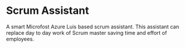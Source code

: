 # Scrum Assistant

A smart Microfost Azure Luis based scrum assistant. This assistant can replace day to day work of Scrum master saving time and effort of employees.

